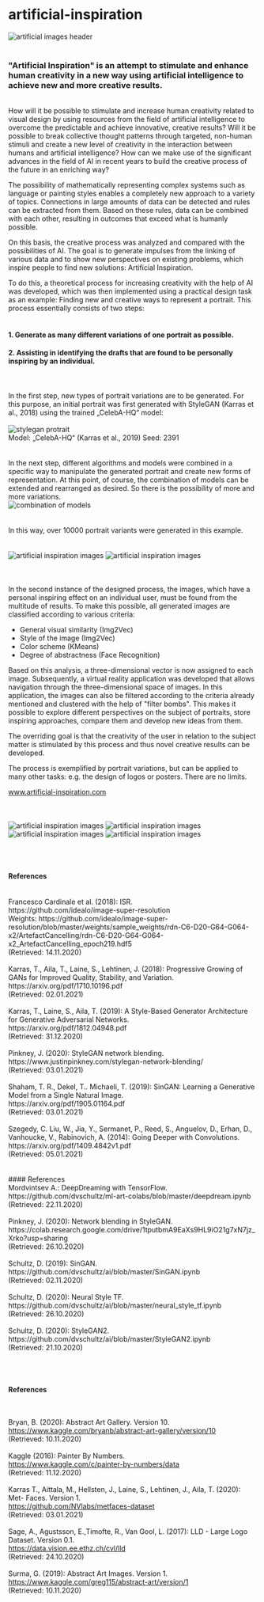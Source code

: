 # artificial-inspiration

![artificial images header](Demo%20Images/artificial_inspiration_img01.jpg)
<br>
<br>

### "Artificial Inspiration" is an attempt to stimulate and enhance human creativity in a new way using artificial intelligence to achieve new and more creative results. 
<br>
How will it be possible to stimulate and increase human creativity related to visual design by using resources from the field of artificial intelligence to overcome the predictable and achieve innovative, creative results? Will it be possible to break collective thought patterns through targeted, non-human stimuli and create a new level of creativity in the interaction between humans and artificial intelligence? How can we make use of the significant advances in the field of AI in recent years to build the creative process of the future in an enriching way? 

The possibility of mathematically representing complex systems such as language or painting styles enables a completely new approach to a variety of topics. Connections in large amounts of data can be detected and rules can be extracted from them. Based on these rules, data can be combined with each other, resulting in outcomes that exceed what is humanly possible. 

On this basis, the creative process was analyzed and compared with the possibilities of AI. The goal is to generate impulses from the linking of various data and to show new perspectives on existing problems, which inspire people to find new solutions: Artificial Inspiration.

To do this, a theoretical process for increasing creativity with the help of AI was developed, which was then implemented using a practical design task as an example: Finding new and creative ways to represent a portrait. This process essentially consists of two steps: 
<br><br>
#### 1. Generate as many different variations of one portrait as possible.
#### 2. Assisting in identifying the drafts that are found to be personally inspiring by an individual.
<br><br>
In the first step, new types of portrait variations are to be generated. For this purpose, an initial portrait was first generated with StyleGAN (Karras et al., 2018) using the trained „CelebA-HQ“ model: 
<br>
<br>
![stylegan protrait](https://github.com/bennyqp/artificial-inspiration/blob/main/Demo%20Images/artificial_inspiration_img02.jpg)<br>
Model: „CelebA-HQ“ (Karras et al., 2019) Seed: 2391
<br><br><br>
In the next step, different algorithms and models were combined in a specific way to manipulate the generated portrait and create new forms of representation. At this point, of course, the combination of models can be extended and rearranged as desired. So there is the possibility of more and more variations.
<br>
![combination of models](https://github.com/bennyqp/artificial-inspiration/blob/main/Demo%20Images/artificial_inspiration_img03.jpg)
<br><br><br>
In this way, over 10000 portrait variants were generated in this example. 
<br><br><br>
![artificial inspiration images](https://github.com/bennyqp/artificial-inspiration/blob/main/Demo%20Images/artificial_inspiration_img04.jpg)
![artificial inspiration images](https://github.com/bennyqp/artificial-inspiration/blob/main/Demo%20Images/artificial_inspiration_img05.jpg)
<br><br><br><br>
In the second instance of the designed process, the images, which have a personal inspiring effect on an individual user, must be found from the multitude of results. To make this possible, all generated images are classified according to various criteria:

- General visual similarity (Img2Vec)
- Style of the image (Img2Vec)
- Color scheme (KMeans) 
- Degree of abstractness (Face Recognition) 


Based on this analysis, a three-dimensional vector is now assigned to each image. Subsequently, a virtual reality application was developed that allows navigation through the three-dimensional space of images. In this application, the images can also be filtered according to the criteria already mentioned and clustered with the help of "filter bombs". This makes it possible to explore different perspectives on the subject of portraits, store inspiring approaches, compare them and develop new ideas from them.

The overriding goal is that the creativity of the user in relation to the subject matter is stimulated by this process and thus novel creative results can be developed. 


The process is exemplified by portrait variations, but can be applied to many other tasks: e.g. the design of logos or posters. There are no limits. 


www.artificial-inspiration.com
<br><br><br><br>
![artificial inspiration images](https://github.com/bennyqp/artificial-inspiration/blob/main/Demo%20Images/artificial_inspiration_img06.jpg)
![artificial inspiration images](https://github.com/bennyqp/artificial-inspiration/blob/main/Demo%20Images/artificial_inspiration_img07.jpg)
![artificial inspiration images](https://github.com/bennyqp/artificial-inspiration/blob/main/Demo%20Images/artificial_inspiration_img08.jpg)
![artificial inspiration images](https://github.com/bennyqp/artificial-inspiration/blob/main/Demo%20Images/artificial_inspiration_img09.jpg)

<br><br>
#### References
<br>
Francesco Cardinale et al. (2018): ISR. <br>
https://github.com/idealo/image-super-resolution <br>Weights: https://github.com/idealo/image-super-resolution/blob/master/weights/sample_weights/rdn-C6-D20-G64-G064-x2/ArtefactCancelling/rdn-C6-D20-G64-G064-x2_ArtefactCancelling_epoch219.hdf5 <br>
(Retrieved: 14.11.2020) <br>
<br>
Karras, T., Aila, T., Laine, S., Lehtinen, J. (2018): Progressive Growing of GANs for Improved Quality, Stability, and Variation. <br>
https://arxiv.org/pdf/1710.10196.pdf <br>(Retrieved: 02.01.2021) <br>
<br>
Karras, T., Laine, S., Aila, T. (2019): A Style-Based Generator Architecture for Generative Adversarial Networks. <br> 
https://arxiv.org/pdf/1812.04948.pdf <br>
(Retrieved: 31.12.2020) <br>
<br>
Pinkney, J. (2020): StyleGAN network blending. <br>
https://www.justinpinkney.com/stylegan-network-blending/ <br>
(Retrieved: 03.01.2021) <br>
<br>
Shaham, T. R., Dekel, T.. Michaeli, T. (2019): SinGAN: Learning a Generative Model from a Single Natural Image. <br>
https://arxiv.org/pdf/1905.01164.pdf <br>
(Retrieved: 03.01.2021) <br>
<br>
Szegedy, C. Liu, W., Jia, Y., Sermanet, P., Reed, S., Anguelov, D., Erhan, D., Vanhoucke, V., Rabinovich, A. (2014): Going Deeper with Convolutions. <br>
https://arxiv.org/pdf/1409.4842v1.pdf <br>
(Retrieved: 05.01.2021) <br>
<br><br>
#### References
<br>
Mordvintsev A.: DeepDreaming with TensorFlow. <br>
https://github.com/dvschultz/ml-art-colabs/blob/master/deepdream.ipynb <br>
(Retrieved: 22.11.2020) <br>
<br>
Pinkney, J. (2020): Network blending in StyleGAN. <br>
https://colab.research.google.com/drive/1tputbmA9EaXs9HL9iO21g7xN7jz_ Xrko?usp=sharing <br>
(Retrieved: 26.10.2020) <br>
<br>
Schultz, D. (2019): SinGAN. <br>
https://github.com/dvschultz/ai/blob/master/SinGAN.ipynb <br>
(Retrieved: 02.11.2020) <br>
<br>
Schultz, D. (2020): Neural Style TF. <br>
https://github.com/dvschultz/ai/blob/master/neural_style_tf.ipynb <br>
(Retrieved: 26.10.2020) <br>
<br>
Schultz, D. (2020): StyleGAN2. <br>
https://github.com/dvschultz/ai/blob/master/StyleGAN2.ipynb <br>
(Retrieved: 21.10.2020) <br>

<br><br>
#### References
<br>

Bryan, B. (2020): Abstract Art Gallery. Version 10. <br>
https://www.kaggle.com/bryanb/abstract-art-gallery/version/10 <br>
(Retrieved: 10.11.2020) <br>
<br>
Kaggle (2016): Painter By Numbers. <br>
https://www.kaggle.com/c/painter-by-numbers/data <br>
(Retrieved: 11.12.2020) <br>
<br>
Karras T., Aittala, M., Hellsten, J., Laine, S., Lehtinen, J., Aila, T. (2020): Met- Faces. Version 1. <br>
https://github.com/NVlabs/metfaces-dataset <br>
(Retrieved: 03.01.2021) <br>
<br>
Sage, A., Agustsson, E.,Timofte, R., Van Gool, L. (2017): LLD - Large Logo Dataset. Version 0.1. <br>
https://data.vision.ee.ethz.ch/cvl/lld <br>
(Retrieved: 24.10.2020) <br>
<br>
Surma, G. (2019): Abstract Art Images. Version 1. <br>
https://www.kaggle.com/greg115/abstract-art/version/1 <br>
(Retrieved: 10.11.2020) <br>
<br>
